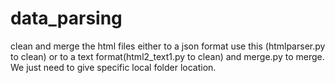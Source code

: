 # data_parsing
clean and merge the html files either to a json format use this (htmlparser.py to clean) or to a text format(html2_text1.py to clean) and merge.py to merge.
We just need to give specific local folder location.

